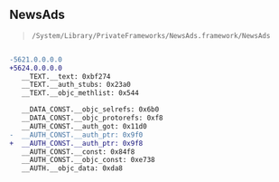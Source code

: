 ## NewsAds

> `/System/Library/PrivateFrameworks/NewsAds.framework/NewsAds`

```diff

-5621.0.0.0.0
+5624.0.0.0.0
   __TEXT.__text: 0xbf274
   __TEXT.__auth_stubs: 0x23a0
   __TEXT.__objc_methlist: 0x544

   __DATA_CONST.__objc_selrefs: 0x6b0
   __DATA_CONST.__objc_protorefs: 0xf8
   __AUTH_CONST.__auth_got: 0x11d0
-  __AUTH_CONST.__auth_ptr: 0x9f0
+  __AUTH_CONST.__auth_ptr: 0x9f8
   __AUTH_CONST.__const: 0x84f8
   __AUTH_CONST.__objc_const: 0xe738
   __AUTH.__objc_data: 0xda8

```
